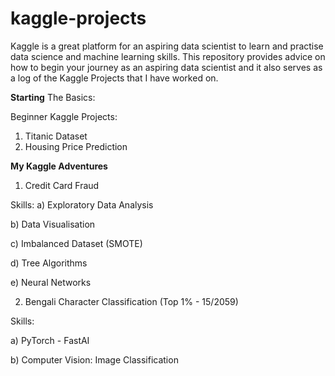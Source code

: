 # kaggle-projects

Kaggle is a great platform for an aspiring data scientist to learn and practise data science and machine learning skills. This repository provides advice on how to begin your journey as an aspiring data scientist and it also serves as a log of the Kaggle Projects that I have worked on.

**Starting**
The Basics:


Beginner Kaggle Projects:
1) Titanic Dataset
2) Housing Price Prediction

**My Kaggle Adventures**
1) Credit Card Fraud

Skills:
a) Exploratory Data Analysis

b) Data Visualisation

c) Imbalanced Dataset (SMOTE)

d) Tree Algorithms

e) Neural Networks

2) Bengali Character Classification (Top 1% - 15/2059)

Skills: 

a) PyTorch - FastAI

b) Computer Vision: Image Classification
